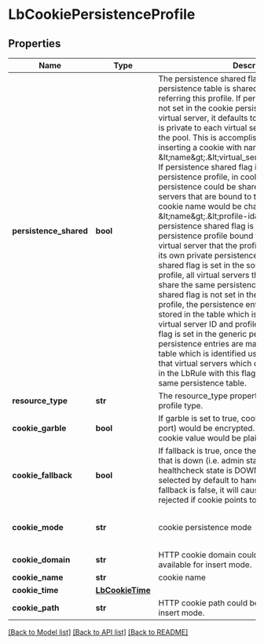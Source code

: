 # LbCookiePersistenceProfile

## Properties
Name | Type | Description | Notes
------------ | ------------- | ------------- | -------------
**persistence_shared** | **bool** | The persistence shared flag identifies whether the persistence table is shared among virtual-servers referring this profile. If persistence shared flag is not set in the cookie persistence profile bound to a virtual server, it defaults to cookie persistence that is private to each virtual server and is qualified by the pool. This is accomplished by load balancer inserting a cookie with name in the format &amp;lt;name&amp;gt;.&amp;lt;virtual_server_id&amp;gt;.&amp;lt;pool_id&amp;gt;. If persistence shared flag is set in the cookie persistence profile, in cookie insert mode, cookie persistence could be shared across multiple virtual servers that are bound to the same pools. The cookie name would be changed to &amp;lt;name&amp;gt;.&amp;lt;profile-id&amp;gt;.&amp;lt;pool-id&amp;gt;. If persistence shared flag is not set in the sourceIp persistence profile bound to a virtual server, each virtual server that the profile is bound to maintains its own private persistence table. If persistence shared flag is set in the sourceIp persistence profile, all virtual servers the profile is bound to share the same persistence table. If persistence shared flag is not set in the generic persistence profile, the persistence entries are matched and stored in the table which is identified using both virtual server ID and profile ID. If persistence shared flag is set in the generic persistence profile, the persistence entries are matched and stored in the table which is identified using profile ID. It means that virtual servers which consume the same profile in the LbRule with this flag enabled are sharing the same persistence table.  | [optional] [default to False]
**resource_type** | **str** | The resource_type property identifies persistence profile type.  | 
**cookie_garble** | **bool** | If garble is set to true, cookie value (server IP and port) would be encrypted. If garble is set to false, cookie value would be plain text.  | [optional] [default to True]
**cookie_fallback** | **bool** | If fallback is true, once the cookie points to a server that is down (i.e. admin state DISABLED or healthcheck state is DOWN), then a new server is selected by default to handle that request. If fallback is false, it will cause the request to be rejected if cookie points to a server  | [optional] [default to True]
**cookie_mode** | **str** | cookie persistence mode | [optional] [default to 'INSERT']
**cookie_domain** | **str** | HTTP cookie domain could be configured, only available for insert mode.  | [optional] 
**cookie_name** | **str** | cookie name | 
**cookie_time** | [**LbCookieTime**](LbCookieTime.md) |  | [optional] 
**cookie_path** | **str** | HTTP cookie path could be set, only available for insert mode.  | [optional] 

[[Back to Model list]](../README.md#documentation-for-models) [[Back to API list]](../README.md#documentation-for-api-endpoints) [[Back to README]](../README.md)

